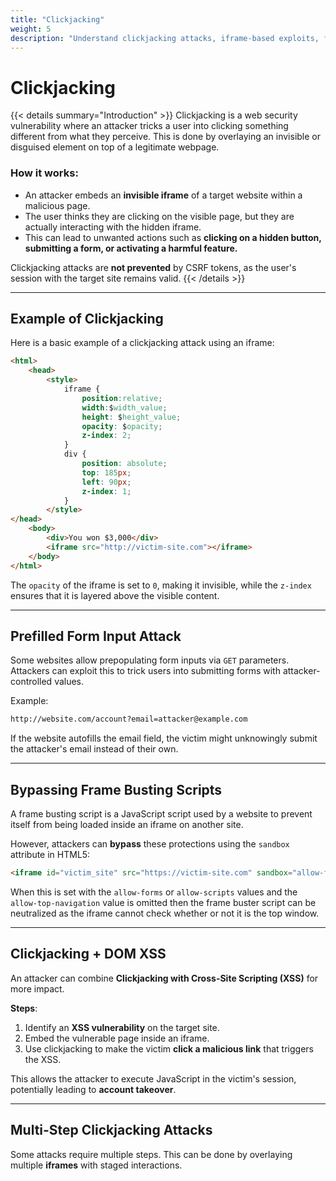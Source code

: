 ```yaml
---
title: "Clickjacking"
weight: 5
description: "Understand clickjacking attacks, iframe-based exploits, form prefill tricks, frame busting bypasses, and how they combine with XSS for account takeover."
---
```


# Clickjacking

{{< details summary="Introduction" >}}
Clickjacking is a web security vulnerability where an attacker tricks a user into clicking something different from what they perceive. This is done by overlaying an invisible or disguised element on top of a legitimate webpage.

### How it works:
- An attacker embeds an **invisible iframe** of a target website within a malicious page.
- The user thinks they are clicking on the visible page, but they are actually interacting with the hidden iframe.
- This can lead to unwanted actions such as **clicking on a hidden button, submitting a form, or activating a harmful feature.**

Clickjacking attacks are **not prevented** by CSRF tokens, as the user's session with the target site remains valid.
{{< /details >}}

---

## Example of Clickjacking

Here is a basic example of a clickjacking attack using an iframe:

```html
<html>
    <head>
        <style>
            iframe {
                position:relative;
                width:$width_value;
                height: $height_value;
                opacity: $opacity;
                z-index: 2;
            }
            div {
                position: absolute;
                top: 185px;
                left: 90px;
                z-index: 1;
            }
        </style>
</head>
    <body>
        <div>You won $3,000</div>
        <iframe src="http://victim-site.com"></iframe>
    </body>
</html>
```

The `opacity` of the iframe is set to `0`, making it invisible, while the `z-index` ensures that it is layered above the visible content.

---

## Prefilled Form Input Attack
Some websites allow prepopulating form inputs via `GET` parameters. Attackers can exploit this to trick users into submitting forms with attacker-controlled values.

Example:
```md
http://website.com/account?email=attacker@example.com
```
If the website autofills the email field, the victim might unknowingly submit the attacker's email instead of their own.

---

## Bypassing Frame Busting Scripts
A frame busting script is a JavaScript script used by a website to prevent itself from being loaded inside an iframe on another site.


However, attackers can **bypass** these protections using the `sandbox` attribute in HTML5:

```html
<iframe id="victim_site" src="https://victim-site.com" sandbox="allow-forms"></iframe>
```

When this is set with the `allow-forms` or `allow-scripts` values and the `allow-top-navigation` value is omitted then the frame buster script can be neutralized as the iframe cannot check whether or not it is the top window.

---

## Clickjacking + DOM XSS
An attacker can combine **Clickjacking with Cross-Site Scripting (XSS)** for more impact.

**Steps**:
1. Identify an **XSS vulnerability** on the target site.
2. Embed the vulnerable page inside an iframe.
3. Use clickjacking to make the victim **click a malicious link** that triggers the XSS.

This allows the attacker to execute JavaScript in the victim's session, potentially leading to **account takeover**.

---

## Multi-Step Clickjacking Attacks
Some attacks require multiple steps. This can be done by overlaying multiple **iframes** with staged interactions.
